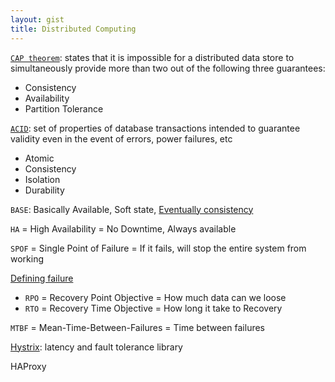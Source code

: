 ```yaml
---
layout: gist
title: Distributed Computing
---
```


[`CAP theorem`](https://en.wikipedia.org/wiki/CAP_theorem): states that it is impossible for a distributed data store to simultaneously provide more than two out of the following three guarantees:
- Consistency
- Availability
- Partition Tolerance

[`ACID`](https://en.wikipedia.org/wiki/ACID_(computer_science)): set of properties of database transactions intended to guarantee validity even in the event of errors, power failures, etc
- Atomic
- Consistency
- Isolation
- Durability

`BASE`: Basically Available, Soft state, [Eventually consistency](https://en.wikipedia.org/wiki/Eventual_consistency)

`HA` = High Availability = No Downtime, Always available

`SPOF` = Single Point of Failure = If it fails, will stop the entire system from working

[Defining failure](https://blog.fosketts.net/2011/07/06/defining-failure-mttr-mttf-mtbf/)
- `RPO` = Recovery Point Objective = How much data can we loose
- `RTO` = Recovery Time Objective = How long it take to Recovery

`MTBF` = Mean-Time-Between-Failures = Time between failures

[Hystrix](https://github.com/Netflix/Hystrix): latency and fault tolerance library

HAProxy
